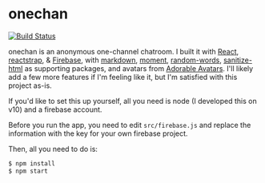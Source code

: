 # onechan

[![Build Status](https://travis-ci.com/mattxwang/onechan.svg?branch=master)](https://travis-ci.com/mattxwang/onechan)

onechan is an anonymous one-channel chatroom. I built it with [React](https://reactjs.org), [reactstrap](https://reactstrap.github.io/), & [Firebase](https://firebase.google.com), with [markdown](https://www.npmjs.com/package/markdown), [moment](https://momentjs.com/), [random-words](https://www.npmjs.com/package/random-words), [sanitize-html](https://www.npmjs.com/package/sanitize-html) as supporting packages, and avatars from [Adorable Avatars](http://avatars.adorable.io/). I'll likely add a few more features if I'm feeling like it, but I'm satisfied with this project as-is.

If you'd like to set this up yourself, all you need is node (I developed this on v10) and a firebase account.

Before you run the app, you need to edit `src/firebase.js` and replace the information with the key for your own firebase project.

Then, all you need to do is:

```bash
$ npm install
$ npm start
```

